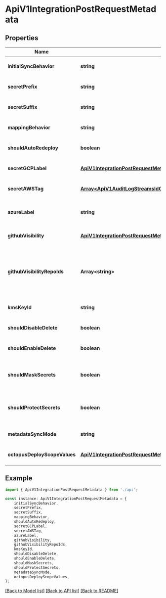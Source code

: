# ApiV1IntegrationPostRequestMetadata


## Properties

Name | Type | Description | Notes
------------ | ------------- | ------------- | -------------
**initialSyncBehavior** | **string** | Type of syncing behavoir with the integration. | [optional] [default to undefined]
**secretPrefix** | **string** | The prefix for the saved secret. Used by GCP. | [optional] [default to undefined]
**secretSuffix** | **string** | The suffix for the saved secret. Used by GCP. | [optional] [default to undefined]
**mappingBehavior** | **string** | The mapping behavior of the integration. | [optional] [default to undefined]
**shouldAutoRedeploy** | **boolean** | Used by Render to trigger auto deploy. | [optional] [default to undefined]
**secretGCPLabel** | [**ApiV1IntegrationPostRequestMetadataSecretGCPLabel**](ApiV1IntegrationPostRequestMetadataSecretGCPLabel.md) |  | [optional] [default to undefined]
**secretAWSTag** | [**Array&lt;ApiV1AuditLogStreamsIdGet200ResponseAuditLogStreamHeadersInner&gt;**](ApiV1AuditLogStreamsIdGet200ResponseAuditLogStreamHeadersInner.md) | The tags for AWS secrets. | [optional] [default to undefined]
**azureLabel** | **string** | Define which label to assign to secrets created in Azure App Configuration. | [optional] [default to undefined]
**githubVisibility** | [**ApiV1IntegrationPostRequestMetadataGithubVisibility**](ApiV1IntegrationPostRequestMetadataGithubVisibility.md) |  | [optional] [default to undefined]
**githubVisibilityRepoIds** | **Array&lt;string&gt;** | The repository IDs to sync secrets to when using the Github Integration. Only applicable when using Organization scope, and visibility is set to \&#39;selected\&#39;. | [optional] [default to undefined]
**kmsKeyId** | **string** | The ID of the encryption key from AWS KMS. | [optional] [default to undefined]
**shouldDisableDelete** | **boolean** | The flag to disable deletion of secrets in AWS Parameter Store. | [optional] [default to undefined]
**shouldEnableDelete** | **boolean** | The flag to enable deletion of secrets. | [optional] [default to undefined]
**shouldMaskSecrets** | **boolean** | Specifies if the secrets synced from Infisical to Gitlab should be marked as \&#39;Masked\&#39;. | [optional] [default to undefined]
**shouldProtectSecrets** | **boolean** | Specifies if the secrets synced from Infisical to Gitlab should be marked as \&#39;Protected\&#39;. | [optional] [default to undefined]
**metadataSyncMode** | **string** | The mode for syncing metadata to external system | [optional] [default to undefined]
**octopusDeployScopeValues** | [**ApiV1IntegrationPostRequestMetadataOctopusDeployScopeValues**](ApiV1IntegrationPostRequestMetadataOctopusDeployScopeValues.md) |  | [optional] [default to undefined]

## Example

```typescript
import { ApiV1IntegrationPostRequestMetadata } from './api';

const instance: ApiV1IntegrationPostRequestMetadata = {
    initialSyncBehavior,
    secretPrefix,
    secretSuffix,
    mappingBehavior,
    shouldAutoRedeploy,
    secretGCPLabel,
    secretAWSTag,
    azureLabel,
    githubVisibility,
    githubVisibilityRepoIds,
    kmsKeyId,
    shouldDisableDelete,
    shouldEnableDelete,
    shouldMaskSecrets,
    shouldProtectSecrets,
    metadataSyncMode,
    octopusDeployScopeValues,
};
```

[[Back to Model list]](../README.md#documentation-for-models) [[Back to API list]](../README.md#documentation-for-api-endpoints) [[Back to README]](../README.md)
